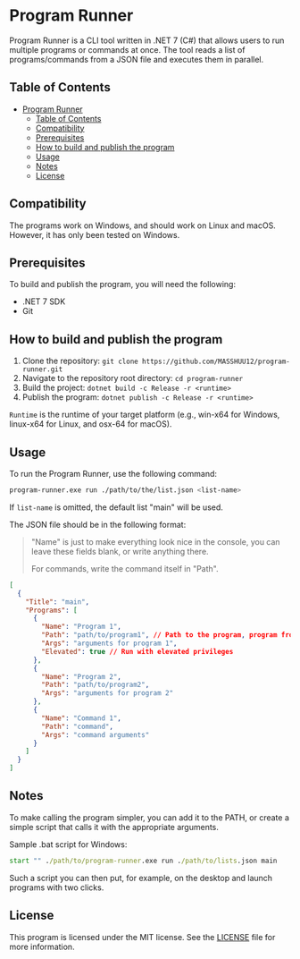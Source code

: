 # Program Runner

Program Runner is a CLI tool written in .NET 7 (C#) that allows users to run multiple programs or commands at once.
The tool reads a list of programs/commands from a JSON file and executes them in parallel.

## Table of Contents

- [Program Runner](#program-runner)
  - [Table of Contents](#table-of-contents)
  - [Compatibility](#compatibility)
  - [Prerequisites](#prerequisites)
  - [How to build and publish the program](#how-to-build-and-publish-the-program)
  - [Usage](#usage)
  - [Notes](#notes)
  - [License](#license)

## Compatibility

The programs work on Windows, and should work on Linux and macOS.
However, it has only been tested on Windows.

## Prerequisites

To build and publish the program, you will need the following:

- .NET 7 SDK
- Git

## How to build and publish the program

1. Clone the repository: `git clone https://github.com/MASSHUU12/program-runner.git`
2. Navigate to the repository root directory: `cd program-runner`
3. Build the project: `dotnet build -c Release -r <runtime>`
4. Publish the program: `dotnet publish -c Release -r <runtime>`

`Runtime` is the runtime of your target platform (e.g., win-x64 for Windows, linux-x64 for Linux, and osx-64 for macOS).

## Usage

To run the Program Runner, use the following command:

```bash
program-runner.exe run ./path/to/the/list.json <list-name>
```

If `list-name` is omitted, the default list "main" will be used.

The JSON file should be in the following format:

> "Name" is just to make everything look nice in the console, you can leave these fields blank, or write anything there.
>
> For commands, write the command itself in "Path".

```json
[
  {
    "Title": "main",
    "Programs": [
      {
        "Name": "Program 1",
        "Path": "path/to/program1", // Path to the program, program from PATH or a command
        "Args": "arguments for program 1",
        "Elevated": true // Run with elevated privileges
      },
      {
        "Name": "Program 2",
        "Path": "path/to/program2",
        "Args": "arguments for program 2"
      },
      {
        "Name": "Command 1",
        "Path": "command",
        "Args": "command arguments"
      }
    ]
  }
]
```

## Notes

To make calling the program simpler, you can add it to the PATH, or create a simple script that calls it with the appropriate arguments.

Sample .bat script for Windows:

```bat
start "" ./path/to/program-runner.exe run ./path/to/lists.json main
```

Such a script you can then put, for example, on the desktop and launch programs with two clicks.

## License

This program is licensed under the MIT license.
See the [LICENSE](https://github.com/MASSHUU12/program-runner/blob/master/LICENSE) file for more information.
